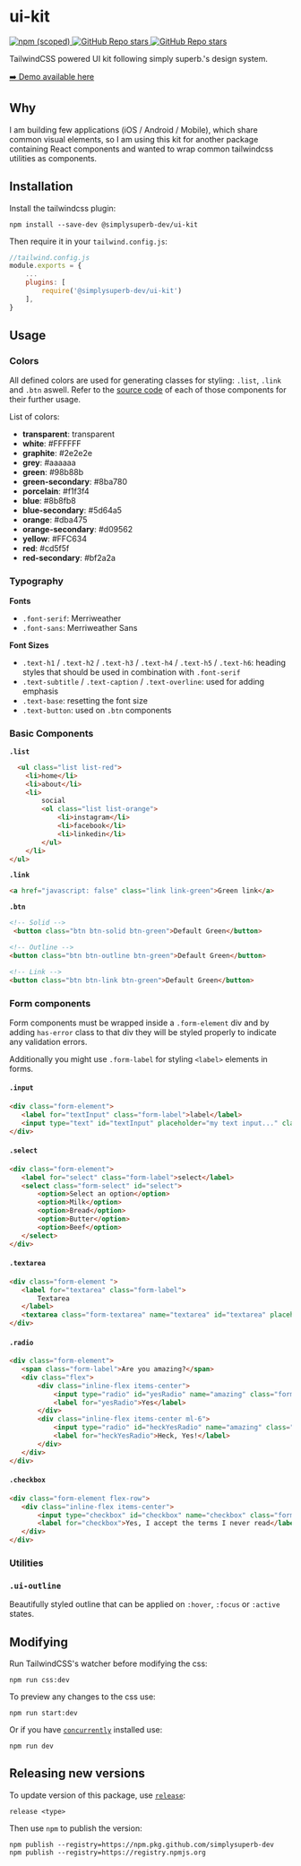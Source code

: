 # ui-kit

<a href="https://www.npmjs.com/package/@simplysuperb-dev/ui-kit">
    <img alt="npm (scoped)" src="https://img.shields.io/npm/v/@simplysuperb-dev/ui-kit?style=flat">
</a>
<a href="https://github.com/simplysuperb-dev/ui-kit">
    <img alt="GitHub Repo stars"
        src="https://img.shields.io/github/stars/simplysuperb-dev/ui-kit?style=flat">
</a>
<a href="https://github.com/simplysuperb-dev/ui-kit">
    <img alt="GitHub Repo stars" src="https://img.shields.io/badge/view%20on-github-blue">
</a>

TailwindCSS powered UI kit following simply superb.'s design system.

[➡️ Demo available here](https://simplysuperb-dev.github.io/ui-kit/)

## Why
I am building few applications (iOS / Android / Mobile), which share common visual elements, so I am using this kit for another package containing React components and wanted to wrap common tailwindcss utilities as components.

## Installation

Install the tailwindcss plugin:
```
npm install --save-dev @simplysuperb-dev/ui-kit
```

Then require it in your `tailwind.config.js`:

```js
//tailwind.config.js
module.exports = {
    ...
    plugins: [
        require('@simplysuperb-dev/ui-kit')
    ],
}
```

## Usage

### Colors

All defined colors are used for generating classes for styling: `.list`, `.link` and `.btn` aswell. Refer to the [source code](https://github.com/simplysuperb-dev/ui-kit/tree/main/src/components) of each of those components for their further usage.

List of colors: 

- **transparent**: transparent
- **white**: #FFFFFF
- **graphite**: #2e2e2e
- **grey**: #aaaaaa
- **green**: #98b88b
- **green-secondary**: #8ba780
- **porcelain**: #f1f3f4
- **blue**: #8b8fb8
- **blue-secondary**: #5d64a5
- **orange**: #dba475
- **orange-secondary**: #d09562
- **yellow**: #FFC634
- **red**: #cd5f5f
- **red-secondary**: #bf2a2a

### Typography

**Fonts**
- `.font-serif`: Merriweather
- `.font-sans`: Merriweather Sans

**Font Sizes**
- `.text-h1` / `.text-h2` / `.text-h3` / `.text-h4` / `.text-h5` / `.text-h6`: heading styles that should be used in combination with `.font-serif`
- `.text-subtitle` / `.text-caption` / `.text-overline`: used for adding emphasis
- `.text-base`: resetting the font size
- `.text-button`: used on `.btn` components

### Basic Components
**`.list`**
```html
  <ul class="list list-red">
    <li>home</li>
    <li>about</li>
    <li>
        social
        <ol class="list list-orange">
            <li>instagram</li>
            <li>facebook</li>
            <li>linkedin</li>
        </ul>
    </li>
</ul>
```

**`.link`**
```html
<a href="javascript: false" class="link link-green">Green link</a>
```

**`.btn`**

```html
<!-- Solid -->
 <button class="btn btn-solid btn-green">Default Green</button>

<!-- Outline -->
<button class="btn btn-outline btn-green">Default Green</button>

<!-- Link -->
<button class="btn btn-link btn-green">Default Green</button>
 ```

 ### Form components

Form components must be wrapped inside a `.form-element` div and by adding `has-error` class to that div they will be styled properly to indicate any validation errors.

Additionally you might use `.form-label` for styling `<label>` elements in forms.

 #### `.input`

 ```html
 <div class="form-element">
    <label for="textInput" class="form-label">label</label>
    <input type="text" id="textInput" placeholder="my text input..." class="form-input">
</div>
```

 #### `.select`
 ```html
<div class="form-element">
    <label for="select" class="form-label">select</label>
    <select class="form-select" id="select">
        <option>Select an option</option>
        <option>Milk</option>
        <option>Bread</option>
        <option>Butter</option>
        <option>Beef</option>
    </select>
</div>
```

 #### `.textarea`
 ```html
<div class="form-element ">
    <label for="textarea" class="form-label">
        Textarea
    </label>
    <textarea class="form-textarea" name="textarea" id="textarea" placeholder="my amazing textarea..."></textarea>
</div>
```
 #### `.radio`
 ```html
<div class="form-element">
    <span class="form-label">Are you amazing?</span>
    <div class="flex">
        <div class="inline-flex items-center">
            <input type="radio" id="yesRadio" name="amazing" class="form-radio">
            <label for="yesRadio">Yes</label>
        </div>
        <div class="inline-flex items-center ml-6">
            <input type="radio" id="heckYesRadio" name="amazing" class="form-radio">
            <label for="heckYesRadio">Heck, Yes!</label>
        </div>
    </div>
</div>
```
 #### `.checkbox`
 ```html
<div class="form-element flex-row">
    <div class="inline-flex items-center">
        <input type="checkbox" id="checkbox" name="checkbox" class="form-checkbox">
        <label for="checkbox">Yes, I accept the terms I never read</label>
    </div>
</div>
```

### Utilities

### `.ui-outline`
Beautifully styled outline that can be applied on `:hover`, `:focus` or `:active` states.

## Modifying

Run TailwindCSS's watcher before modifying the css:

```
npm run css:dev
```

To preview any changes to the css use:

```
npm run start:dev
```

Or if you have [`concurrently`](https://www.npmjs.com/package/concurrently) installed use:

```
npm run dev
```

## Releasing new versions

To update version of this package, use [`release`](https://www.npmjs.com/package/release):

```
release <type>
```

Then use `npm` to publish the version:

```
npm publish --registry=https://npm.pkg.github.com/simplysuperb-dev
npm publish --registry=https://registry.npmjs.org
```
